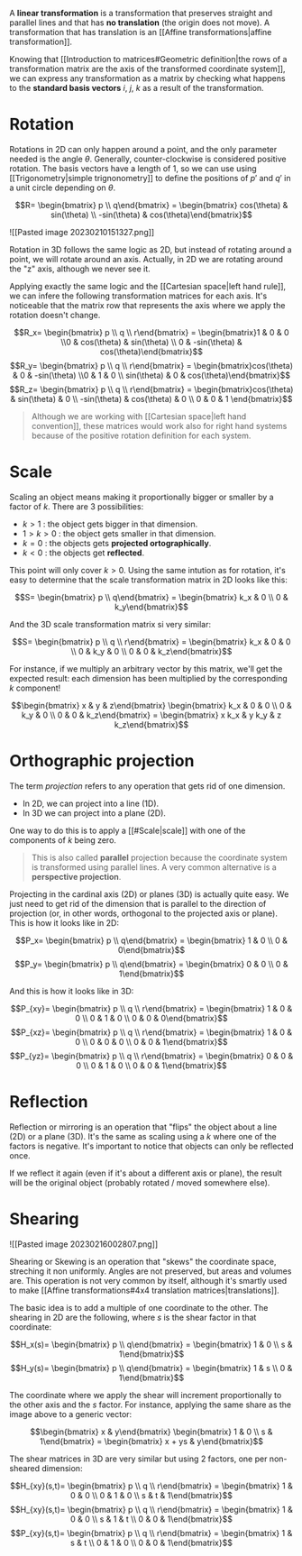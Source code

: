 A **linear transformation** is a transformation that preserves straight and parallel lines and that has **no translation** (the origin does not move). A transformation that has translation is an [[Affine transformations|affine transformation]].

Knowing that [[Introduction to matrices#Geometric definition|the rows of a transformation matrix are the axis of the transformed coordinate system]], we can express any transformation as a matrix by checking what happens to the **standard basis vectors** $i$, $j$, $k$ as a result of the transformation.

# Rotation

Rotations in 2D can only happen around a point, and the only parameter needed is the angle $\theta$. Generally, counter-clockwise is considered positive rotation. The basis vectors have a length of 1, so we can use using [[Trigonometry|simple trignonometry]] to define the positions of $p'$ and $q'$ in a unit circle depending on $\theta$.

$$R= \begin{bmatrix} p \\ q\end{bmatrix} = \begin{bmatrix} cos(\theta) & sin(\theta) \\ -sin(\theta) &  cos(\theta)\end{bmatrix}$$

![[Pasted image 20230210151327.png]]



Rotation in 3D follows the same logic as 2D, but instead of rotating around a point, we will rotate around an axis. Actually, in 2D we are rotating around the "z" axis, although we never see it. 

Applying exactly the same logic and the [[Cartesian space|left hand rule]], we can infere the following transformation matrices for each axis. It's noticeable that the matrix row that represents the axis where we apply the rotation doesn't change.

$$R_x= \begin{bmatrix} p \\ q \\ r\end{bmatrix} = \begin{bmatrix}1 & 0 & 0 \\0 & cos(\theta) & sin(\theta) \\ 0 & -sin(\theta) &  cos(\theta)\end{bmatrix}$$
$$R_y= \begin{bmatrix} p \\ q \\ r\end{bmatrix} = \begin{bmatrix}cos(\theta) & 0 & -sin(\theta) \\0 & 1 & 0 \\ sin(\theta) & 0 &  cos(\theta)\end{bmatrix}$$
$$R_z= \begin{bmatrix} p \\ q \\ r\end{bmatrix} = \begin{bmatrix}cos(\theta) & sin(\theta) & 0 \\ -sin(\theta) & cos(\theta) & 0 \\ 0 & 0 &  1 \end{bmatrix}$$

>Although we are working with [[Cartesian space|left hand convention]], these matrices would work also for right hand systems because of the positive rotation definition for each system.


# Scale

Scaling an object means making it proportionally bigger or smaller by a factor of $k$. There are 3 possibilities:

- $k > 1$ : the object gets bigger in that dimension.
- $1 > k > 0$ : the object gets smaller in that dimension.
- $k = 0$ : the objects gets **projected ortographically**.
- $k < 0$ : the objects get **reflected**.

This point will only cover $k > 0$. Using the same intution as for rotation, it's easy to determine that the scale transformation matrix in 2D looks like this:

$$S= \begin{bmatrix} p \\ q\end{bmatrix} = \begin{bmatrix} k_x & 0 \\ 0 &  k_y\end{bmatrix}$$

And the 3D scale transformation matrix si very similar:

$$S= \begin{bmatrix} p \\ q \\ r\end{bmatrix} = \begin{bmatrix} k_x & 0 & 0 \\ 0 &  k_y & 0 \\ 0 &  0 & k_z\end{bmatrix}$$

For instance, if we multiply an arbitrary vector by this matrix, we'll get the expected result: each dimension has been multiplied by the corresponding $k$ component!

$$\begin{bmatrix} x & y & z\end{bmatrix} \begin{bmatrix} k_x & 0 & 0 \\ 0 &  k_y & 0 \\ 0 &  0 & k_z\end{bmatrix} = \begin{bmatrix} x k_x & y k_y & z k_z\end{bmatrix}$$

# Orthographic projection

The term _projection_ refers to any operation that gets rid of one dimension. 

- In 2D, we can project into a line (1D).
- In 3D we can project into a plane (2D).

One way to do this is to apply a [[#Scale|scale]] with one of the components of $k$ being zero. 

>This is also called **parallel** projection because the coordinate system is transformed using parallel lines. A very common alternative is a **perspective projection**.

Projecting in the cardinal axis (2D) or planes (3D) is actually quite easy. We just need to get rid of the dimension that is parallel to the direction of projection (or, in other words, orthogonal to the projected axis or plane). This is how it looks like in 2D:

$$P_x= \begin{bmatrix} p \\ q\end{bmatrix} = \begin{bmatrix} 1 & 0 \\ 0 &  0\end{bmatrix}$$
$$P_y= \begin{bmatrix} p \\ q\end{bmatrix} = \begin{bmatrix} 0 & 0 \\ 0 &  1\end{bmatrix}$$

And this is how it looks like in 3D:

$$P_{xy}= \begin{bmatrix} p \\ q \\ r\end{bmatrix} = \begin{bmatrix} 1 & 0 & 0 \\ 0 &  1 & 0 \\ 0 &  0 & 0\end{bmatrix}$$
$$P_{xz}= \begin{bmatrix} p \\ q \\ r\end{bmatrix} = \begin{bmatrix} 1 & 0 & 0 \\ 0 &  0 & 0 \\ 0 &  0 & 1\end{bmatrix}$$
$$P_{yz}= \begin{bmatrix} p \\ q \\ r\end{bmatrix} = \begin{bmatrix} 0 & 0 & 0 \\ 0 &  1 & 0 \\ 0 &  0 & 1\end{bmatrix}$$

# Reflection

Reflection or mirroring is an operation that "flips" the object about a line (2D) or a plane (3D). It's the same as scaling using a $k$ where one of the factors is negative. It's important to notice that objects can only be reflected once. 

If we reflect it again (even if it's about a different axis or plane), the result will be the original object (probably rotated / moved somewhere else).


# Shearing

![[Pasted image 20230216002807.png]]

Shearing or Skewing is an operation that "skews" the coordinate space, streching it non uniformly. Angles are not preserved, but areas and volumes are. This operation is not very common by itself, although it's smartly used to make [[Affine transformations#4x4 translation matrices|translations]].

The basic idea is to add a multiple of one coordinate to the other. The shearing in 2D are the following, where $s$ is the shear factor in that coordinate:

$$H_x(s)= \begin{bmatrix} p \\ q\end{bmatrix} = \begin{bmatrix} 1 & 0 \\ s &  1\end{bmatrix}$$
$$H_y(s)= \begin{bmatrix} p \\ q\end{bmatrix} = \begin{bmatrix} 1 & s \\ 0 &  1\end{bmatrix}$$

The coordinate where we apply the shear will increment proportionally to the other axis and the $s$ factor. For instance, applying the same share as the image above to a generic vector:

$$\begin{bmatrix} x & y\end{bmatrix} \begin{bmatrix} 1 & 0 \\ s &  1\end{bmatrix} = \begin{bmatrix} x + ys & y\end{bmatrix}$$

The shear matrices in 3D are very similar but using 2 factors, one per non-sheared dimension:

$$H_{xy}(s,t)= \begin{bmatrix} p \\ q \\ r\end{bmatrix} = \begin{bmatrix} 1 & 0 & 0 \\ 0 &  1 & 0 \\ s &  t & 1\end{bmatrix}$$
$$H_{xy}(s,t)= \begin{bmatrix} p \\ q \\ r\end{bmatrix} = \begin{bmatrix} 1 & 0 & 0 \\ s &  1 & t \\ 0 &  0 & 1\end{bmatrix}$$
$$P_{xy}(s,t)= \begin{bmatrix} p \\ q \\ r\end{bmatrix} = \begin{bmatrix} 1 & s & t \\ 0 &  1 & 0 \\ 0 &  0 & 1\end{bmatrix}$$
